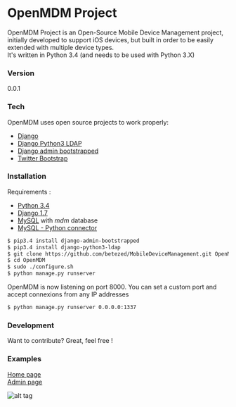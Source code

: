 # OpenMDM Project

OpenMDM Project is an Open-Source Mobile Device Management project, initially developed to support iOS devices, but built in order to be easily extended with multiple device types.  
It's written in Python 3.4 (and needs to be used with Python 3.X)

### Version

0.0.1

### Tech

OpenMDM uses open source projects to work properly:

* [Django](https://www.djangoproject.com/)  
* [Django Python3 LDAP](https://pypi.python.org/pypi/django-python3-ldap/0.9.1)
* [Django admin bootstrapped](https://pypi.python.org/pypi/django-admin-bootstrapped/)
* [Twitter Bootstrap](http://twitter.github.com/bootstrap/)  

### Installation

Requirements :  

* [Python 3.4](https://www.python.org/downloads/release/python-343/)
* [Django 1.7](https://docs.djangoproject.com/fr/1.7/topics/install/)
* [MySQL](http://www.mysql.com/downloads/) with *mdm* database
* [MySQL - Python connector](https://pypi.python.org/pypi/mysql-connector-python/2.0.3)

```sh
$ pip3.4 install django-admin-bootstrapped
$ pip3.4 install django-python3-ldap
$ git clone https://github.com/betezed/MobileDeviceManagement.git OpenMDM
$ cd OpenMDM
$ sudo ./configure.sh
$ python manage.py runserver
```
OpenMDM is now listening on port 8000.
You can set a custom port and accept connexions from any IP addresses

```sh
$ python manage.py runserver 0.0.0.0:1337
```


### Development

Want to contribute? Great, feel free !


### Examples

[Home page](http://hackndo.com:8000)  
[Admin page](http://hackndo.com:8000/admin/)

![alt tag](http://www.newbiecontest.org/images/logo.png)
